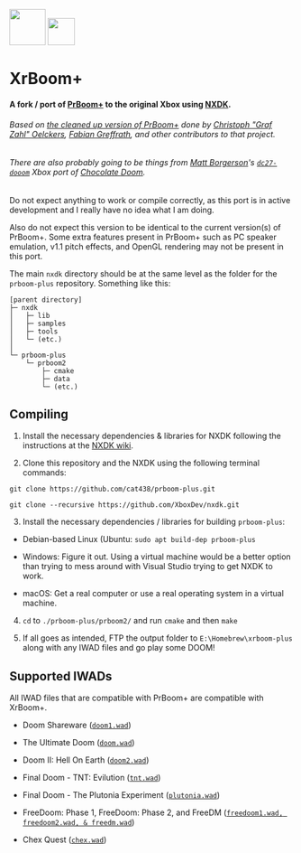 <img src="https://raw.githubusercontent.com/cat438/xrboom-plus/master/readme_images/xrboom-plus.png" width="64"> <img src="https://raw.githubusercontent.com/cat438/xrboom-plus/master/readme_images/xrboom-plus-text.png" height="48">

# XrBoom+

#### A fork / port of [PrBoom+](https://prboom-plus.sourceforge.net) to the original Xbox using [NXDK](https://github.com/XboxDev/nxdk).

###### Based on [the cleaned up version of PrBoom+](https://github.com/coelckers/prboom-plus) done by [Christoph "Graf Zahl" Oelckers](https://github.com/coelckers), [Fabian Greffrath](https://github.com/fabiangreffrath), and other contributors to that project.

###### There are also probably going to be things from [Matt Borgerson](https://github.com/mborgerson)'s [`dc27-dooom`](https://github.com/mborgerson/dc27-dooom) Xbox port of [Chocolate Doom](https://github.com/chocolate-doom/chocolate-doom).

Do not expect anything to work or compile correctly, as this port is in active development and I really have no idea what I am doing.

Also do not expect this version to be identical to the current version(s) of PrBoom+. Some extra features present in PrBoom+ such as PC speaker emulation, v1.1 pitch effects, and OpenGL rendering may not be present in this port.

The main `nxdk` directory should be at the same level as the folder for the `prboom-plus` repository. Something like this:

```
[parent directory]
├─ nxdk
│   ├─ lib
│   ├─ samples
│   ├─ tools
│   └─ (etc.)
│
└─ prboom-plus
    └─ prboom2
        ├─ cmake
        ├─ data
        └─ (etc.)
```

## Compiling

1. Install the necessary dependencies & libraries for NXDK following the instructions at the [NXDK wiki](https://github.com/XboxDev/nxdk/wiki/Install-the-Prerequisites).

2. Clone this repository and the NXDK using the following terminal commands:

`git clone https://github.com/cat438/prboom-plus.git`

`git clone --recursive https://github.com/XboxDev/nxdk.git`

3. Install the necessary dependencies / libraries for building `prboom-plus`:

- Debian-based Linux (Ubuntu: `sudo apt build-dep prboom-plus`

- Windows: Figure it out. Using a virtual machine would be a better option than trying to mess around with Visual Studio trying to get NXDK to work.

- macOS: Get a real computer or use a real operating system in a virtual machine.

4. `cd` to `./prboom-plus/prboom2/` and run `cmake` and then `make`

5. If all goes as intended, FTP the output folder to `E:\Homebrew\xrboom-plus` along with any IWAD files and go play some DOOM!

## Supported IWADs
All IWAD files that are compatible with PrBoom+ are compatible with XrBoom+.

- Doom Shareware ([`doom1.wad`](https://doomwiki.org/wiki/DOOM1.WAD))

- The Ultimate Doom ([`doom.wad`](https://doomwiki.org/wiki/DOOM.WAD))

- Doom II: Hell On Earth ([`doom2.wad`](https://doomwiki.org/wiki/DOOM2.WAD))

- Final Doom - TNT: Evilution  ([`tnt.wad`](https://doomwiki.org/wiki/TNT.WAD))

- Final Doom - The Plutonia Experiment ([`plutonia.wad`](https://doomwiki.org/wiki/PLUTONIA.WAD))

- FreeDoom: Phase 1, FreeDoom: Phase 2, and FreeDM ([`freedoom1.wad, freedoom2.wad, & freedm.wad`](https://freedoom.github.io))

- Chex Quest ([`chex.wad`](https://doomwiki.org/wiki/CHEX.WAD))
